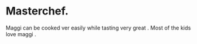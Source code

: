 # Masterchef.
Maggi can be cooked ver easily while tasting very great . Most of the kids love maggi . 
